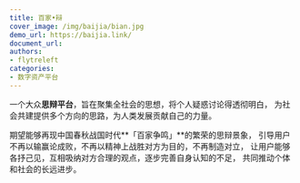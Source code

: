 ```yaml
---
title: 百家•辩
cover_image: /img/baijia/bian.jpg
demo_url: https://baijia.link/
document_url:
authors:
- flytreleft
categories:
- 数字资产平台
---
```


一个大众**思辩平台**，旨在聚集全社会的思想，将个人疑惑讨论得透彻明白，
为社会共建提供多个方向的思路，为人类发展贡献自己的力量。

期望能够再现中国春秋战国时代**「百家争鸣」**的繁荣的思辩景象，
引导用户不再以输赢论成败，不再以精神上战胜对方为目的，不再制造对立，
让用户能够各抒己见，互相吸纳对方合理的观点，逐步完善自身认知的不足，
共同推动个体和社会的长远进步。
<!-- more -->
